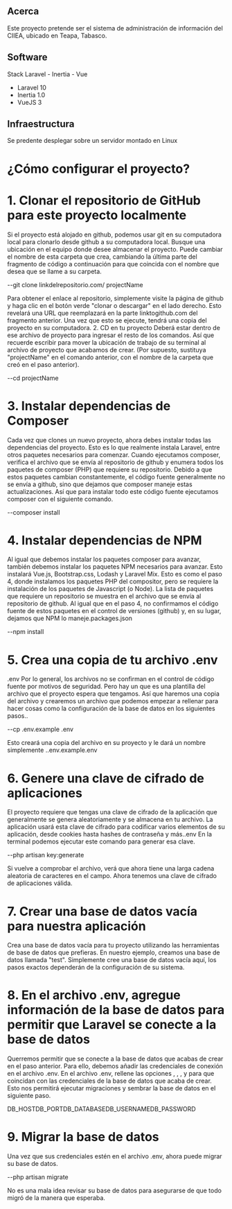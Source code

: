 ## Acerca

Este proyecto pretende ser el sistema de administración de información del CIIEA, ubicado en Teapa, Tabasco.

## Software

Stack Laravel - Inertia - Vue
- Laravel 10
- Inertia 1.0
- VueJS 3

## Infraestructura

Se predente desplegar sobre un servidor montado en Linux

# ¿Cómo configurar el proyecto?
# 1.	Clonar el repositorio de GitHub para este proyecto localmente
Si el proyecto está alojado en github, podemos usar git en su computadora local para clonarlo desde github a su computadora local.
Busque una ubicación en el equipo donde desee almacenar el proyecto. Puede cambiar el nombre de esta carpeta que crea, cambiando la última parte del fragmento de código a continuación para que coincida con el nombre que desea que se llame a su carpeta.

--git clone linkdelrepositorio.com/ projectName

Para obtener el enlace al repositorio, simplemente visite la página de github y haga clic en el botón verde "clonar o descargar" en el lado derecho. Esto revelará una URL que reemplazará en la parte linktogithub.com del fragmento anterior.
Una vez que esto se ejecute, tendrá una copia del proyecto en su computadora.
2. CD en tu proyecto
Deberá estar dentro de ese archivo de proyecto para ingresar el resto de los comandos.  Así que recuerde escribir para mover la ubicación de trabajo de su terminal al archivo de proyecto que acabamos de crear. (Por supuesto, sustituya "projectName" en el comando anterior, con el nombre de la carpeta que creó en el paso anterior).

--cd projectName

# 3. Instalar dependencias de Composer
Cada vez que clones un nuevo proyecto, ahora debes instalar todas las dependencias del proyecto. Esto es lo que realmente instala Laravel, entre otros paquetes necesarios para comenzar. 
Cuando ejecutamos composer, verifica el archivo que se envía al repositorio de github y enumera todos los paquetes de composer (PHP) que requiere su repositorio. Debido a que estos paquetes cambian constantemente, el código fuente generalmente no se envía a github, sino que dejamos que composer maneje estas actualizaciones. Así que para instalar todo este código fuente ejecutamos composer con el siguiente comando.

--composer install

# 4. Instalar dependencias de NPM
Al igual que debemos instalar los paquetes composer para avanzar, también debemos instalar los paquetes NPM necesarios para avanzar. Esto instalará Vue.js, Bootstrap.css, Lodash y Laravel Mix.
Esto es como el paso 4, donde instalamos los paquetes PHP del compositor, pero se requiere la instalación de los paquetes de Javascript (o Node). La lista de paquetes que requiere un repositorio se muestra en el archivo que se envía al repositorio de github. Al igual que en el paso 4, no confirmamos el código fuente de estos paquetes en el control de versiones (github) y, en su lugar, dejamos que NPM lo maneje.packages.json

--npm install

# 5. Crea una copia de tu archivo .env
.env Por lo general, los archivos no se confirman en el control de código fuente por motivos de seguridad. Pero hay un que es una plantilla del archivo que el proyecto espera que tengamos. Así que haremos una copia del archivo y crearemos un archivo que podemos empezar a rellenar para hacer cosas como la configuración de la base de datos en los siguientes pasos..

--cp .env.example .env

Esto creará una copia del archivo en su proyecto y le dará un nombre simplemente ..env.example.env
# 6. Genere una clave de cifrado de aplicaciones
El proyecto requiere que tengas una clave de cifrado de la aplicación que generalmente se genera aleatoriamente y se almacena en tu archivo. La aplicación usará esta clave de cifrado para codificar varios elementos de su aplicación, desde cookies hasta hashes de contraseña y más..env
En la terminal podemos ejecutar este comando para generar esa clave. 

--php artisan key:generate

Si vuelve a comprobar el archivo, verá que ahora tiene una larga cadena aleatoria de caracteres en el campo. Ahora tenemos una clave de cifrado de aplicaciones válida.
# 7. Crear una base de datos vacía para nuestra aplicación
Crea una base de datos vacía para tu proyecto utilizando las herramientas de base de datos que prefieras. En nuestro ejemplo, creamos una base de datos llamada "test". Simplemente cree una base de datos vacía aquí, los pasos exactos dependerán de la configuración de su sistema.
# 8. En el archivo .env, agregue información de la base de datos para permitir que Laravel se conecte a la base de datos
Querremos permitir que se conecte a la base de datos que acabas de crear en el paso anterior. Para ello, debemos añadir las credenciales de conexión en el archivo .env. 
En el archivo .env, rellene las opciones , , , y para que coincidan con las credenciales de la base de datos que acaba de crear. Esto nos permitirá ejecutar migraciones y sembrar la base de datos en el siguiente paso.

DB_HOSTDB_PORTDB_DATABASEDB_USERNAMEDB_PASSWORD

# 9. Migrar la base de datos
Una vez que sus credenciales estén en el archivo .env, ahora puede migrar su base de datos.

--php artisan migrate

No es una mala idea revisar su base de datos para asegurarse de que todo migró de la manera que esperaba.




